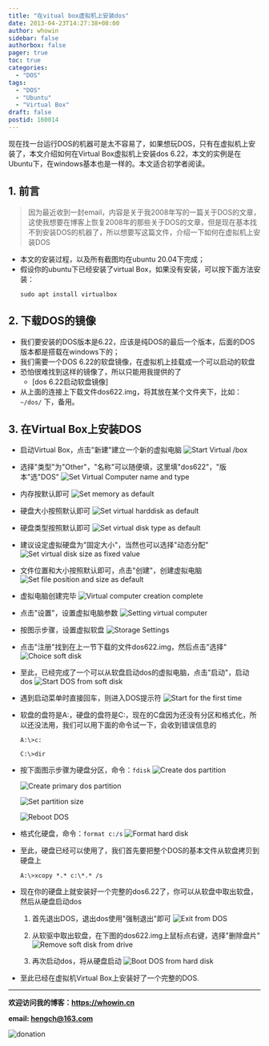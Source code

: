 ```yaml
---
title: "在vitual box虚拟机上安装dos"
date: 2013-04-23T14:27:38+08:00
author: whowin
sidebar: false
authorbox: false
pager: true
toc: true
categories:
  - "DOS"
tags:
  - "DOS"
  - "Ubuntu"
  - "Virtual Box"
draft: false
postid: 160014
---
```


现在找一台运行DOS的机器可是太不容易了，如果想玩DOS，只有在虚拟机上安装了，本文介绍如何在Virtual Box虚拟机上安装dos 6.22，本文的实例是在Ubuntu下，在windows基本也是一样的。本文适合初学者阅读。
<!--more-->

## 1. 前言
> 因为最近收到一封email，内容是关于我2008年写的一篇关于DOS的文章，这使我想要在博客上恢复2008年的那些关于DOS的文章，但是现在基本找不到安装DOS的机器了，所以想要写这篇文件，介绍一下如何在虚拟机上安装DOS

* 本文的安装过程，以及所有截图均在ubuntu 20.04下完成；
* 假设你的ubuntu下已经安装了virtual Box，如果没有安装，可以按下面方法安装：
    ```
    sudo apt install virtualbox
    ```

## 2. 下载DOS的镜像
* 我们要安装的DOS版本是6.22，应该是纯DOS的最后一个版本，后面的DOS版本都是搭载在windows下的；
* 我们需要一个DOS 6.22的软盘镜像，在虚拟机上挂载成一个可以启动的软盘
* 恐怕很难找到这样的镜像了，所以只能用我提供的了
    - [dos 6.22启动软盘镜像]
* 从上面的连接上下载文件dos622.img，将其放在某个文件夹下，比如：```~/dos/``` 下，备用。

## 3. 在Virtual Box上安装DOS
* 启动Virtual Box，点击"新建"建立一个新的虚拟电脑
    ![Start Virtual /box][img01]

* 选择"类型"为"Other"，"名称"可以随便填，这里填"dos622"，"版本"选"DOS"
    ![Set Virtual Computer name and type][img02]

* 内存按默认即可
    ![Set memory as default][img03]

* 硬盘大小按照默认即可
    ![Set virtual harddisk as default][img04]

* 硬盘类型按照默认即可
    ![Set virtual disk type as default][img05]

* 建议设定虚拟硬盘为"固定大小"，当然也可以选择"动态分配"
    ![Set virtual disk size as fixed value][img06]

* 文件位置和大小按照默认即可，点击"创建"，创建虚拟电脑
    ![Set file position and size as default][img07]

* 虚拟电脑创建完毕
    ![Virtual computer creation complete][img08]

* 点击"设置"，设置虚拟电脑参数
    ![Setting virtual computer][img09]

* 按图示步骤，设置虚拟软盘
    ![Storage Settings][img10]

* 点击"注册"找到在上一节下载的文件dos622.img，然后点击"选择"
    ![Choice soft disk][img11]

* 至此，已经完成了一个可以从软盘启动dos的虚拟电脑，点击"启动"，启动dos
    ![Start DOS from soft disk][img12]

* 遇到启动菜单时直接回车，则进入DOS提示符
    ![Start for the first time][img13]

* 软盘的盘符是A:，硬盘的盘符是C:，现在的C盘因为还没有分区和格式化，所以还没法用，我们可以用下面的命令试一下，会收到错误信息的
    ```
    A:\>c:

    C:\>dir
    ```
* 按下面图示步骤为硬盘分区，命令：```fdisk```
    ![Create dos partition][img14]

    ![Create primary dos partition][img15]

    ![Set partition size][img16]

    ![Reboot DOS][img17]

* 格式化硬盘，命令：```format c:/s```
    ![Format hard disk][img18]

* 至此，硬盘已经可以使用了，我们首先要把整个DOS的基本文件从软盘拷贝到硬盘上
    ```
    A:\>xcopy *.* c:\*.* /s
    ```
* 现在你的硬盘上就安装好一个完整的dos6.22了，你可以从软盘中取出软盘，然后从硬盘启动dos
    1. 首先退出DOS，退出dos使用"强制退出"即可
        ![Exit from DOS][img19]

    2. 从软驱中取出软盘，在下图的dos622.img上鼠标点右键，选择"删除盘片"
        ![Remove soft disk from drive][img20]

    3. 再次启动dos，将从硬盘启动
        ![Boot DOS from hard disk][img21]

* 至此已经在虚拟机Virtual Box上安装好了一个完整的DOS.






-------------
**欢迎访问我的博客：https://whowin.cn**

**email: hengch@163.com**

![donation][img_sponsor_qrcode]

[img_sponsor_qrcode]:/images/qrcode/sponsor-qrcode.png


[software01]:/software/dos622.img

[img01]:/images/160014/start-vbox.png
[img02]:/images/160014/set-virtual-computer-name-type.png
[img03]:/images/160014/set-memory-as-default.png
[img04]:/images/160014/set-virtual-harddisk-as-default.png
[img05]:/images/160014/set-virtual-disk-type-as-default.png
[img06]:/images/160014/set-disk-size-as-fixed-value.png
[img07]:/images/160014/set-file-position-size-as-default.png
[img08]:/images/160014/complete-virtual-computer.png
[img09]:/images/160014/virtual-computer-setting.png
[img10]:/images/160014/storage-settings.png
[img11]:/images/160014/choice-softdisk.png
[img12]:/images/160014/start-dos-from-softdisk.png
[img13]:/images/160014/dos-first-start.png
[img14]:/images/160014/fdisk-create-dos-partition.png
[img15]:/images/160014/fdisk-create-primary-dos-partition.png
[img16]:/images/160014/fdisk-partition-size.png
[img17]:/images/160014/fdisk-reboot-dos.png
[img18]:/images/160014/format-hard-disk.png
[img19]:/images/160014/exit-from-dos.png
[img20]:/images/160014/remove-softdisk-from-drive.png
[img21]:/images/160014/boot-dos-from-harddisk.png



